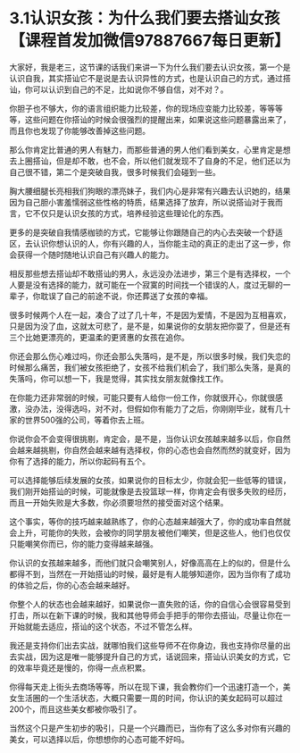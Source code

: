 # 3.1认识女孩：为什么我们要去搭讪女孩【课程首发加微信97887667每日更新】

大家好，我是老三，这节课的话我们来讲一下为什么我们要去认识女孩，第一个是认识自我，其实搭讪它不是说是去认识异性的方式，也是认识自己的方式，通过搭讪，你可以认识到自己的不足，比如说你不够自信，对不对？。

你胆子也不够大，你的语言组织能力比较差，你的现场应变能力比较差，等等等等，这些问题在你搭讪的时候会很强烈的提醒出来，如果说这些问题暴露出来了，而且你也发现了你能够改善掉这些问题。

那么你肯定比普通的男人有魅力，而那些普通的男人他们看到美女，心里肯定是想去上圈搭讪，但是却不敢，也不会，所以他们就发现不了自身的不足，他们还以为自己很不错，第二个是突破自我，很多时候我们会碰到一些。

胸大腰细腿长亮相我们狗眼的漂亮妹子，我们内心是非常有兴趣去认识她的，结果因为自己胆小害羞懦弱这些性格的特质，结果选择了放弃，所以说搭讪对于我而言，它不仅只是认识女孩的方式，培养经验这些理论化的东西。

更多的是突破自我情感枷锁的方式，它能够让你跟随自己的内心去突破一个舒适区，去认识你想认识的人，你有兴趣的人，当你能主动的真正的走出了这一步，你会获得一个随时随地认识自己有兴趣人的能力。

相反那些想去搭讪却不敢搭讪的男人，永远没办法进步，第三个是有选择权，一个人要是没有选择的能力，就可能在一个寂寞的时间找一个错误的人，度过无聊的一辈子，你耽误了自己的前途不说，你还葬送了女孩的幸福。

很多时候两个人在一起，凑合了过了几十年，不是因为爱情，不是因为互相喜欢，只是因为没了血，这就太可悲了，是不是，如果说你的女朋友把你耍了，但是还有三个比她更漂亮的，更温柔的更贤惠的女孩在追你。

你还会那么伤心难过吗，你还会那么失落吗，是不是，所以很多时候，我们失恋的时候那么痛苦，我们被女孩拒绝了，女孩不给我们机会了，我们那么失落，是真的失落吗，你可以想一下，我是觉得，其实找女朋友就像找工作。

在你能力还非常弱的时候，可能只要有人给你一份工作，你就很开心，你就很感激，没办法，没得选吗，对不对，但假如你有能力了之后，你刚刚毕业，就有几十家的世界500强的公司，等着你去上班。

你说你会不会变得很挑剔，肯定会，是不是，当你认识女孩越来越多以后，你自然会越来越挑剔，你自然会越来越有选择权，你的心态也会自然而然的就变好，因为你有了选择的能力，所以你起码有五个。

可以选择能够后续发展的女孩，如果说你的目标太少，你就会犯一些低等的错误，我们刚开始搭讪的时候，可能就像是去投篮球一样，你肯定会有很多失败的经历，而且一开始失败是大多数，你必须要坦然的接受面对这个结果。

这个事实，等你的技巧越来越熟练了，你的心态越来越强大了，你的成功率自然就会上升，可能你的失败，会被你的同学朋友被他们嘲笑，但是这些人，他们也仅仅只能嘲笑你而已，你的能力变得越来越强。

你认识的女孩越来越多，而他们就只会嘲笑别人，好像高高在上的似的，但是什么都得不到，当然在一开始搭讪的时候，最好是有人能够知道你，因为当你有了成功的体验之后，你的心态会越来越好。

你整个人的状态也会越来越好，如果说你一直失败的话，你的自信心会很容易受到打击，所以在新下课的时候，我和其他导师会手把手的带你去搭讪，尽量让你在一开始就能去适应，搭讪的这个状态，不过不管怎么样。

我还是支持你们出去实战，就哪怕我们这些导师不在你身边，我也支持你尽量的出去实战，因为这是唯一能够提升自己的方式，话说回来，搭讪认识美女的方式，它的效率毕竟还是慢的，你得一点点积累。

你得每天走上街头去商场等等，所以在现下课，我会教你们一个迅速打造一个，美女生活圈的一个生活状态，大概只需要一周的时间，你认识的美女起码可以超过200个，而且这些美女都被你吸引了。

当然这个只是产生初步的吸引，只是一个兴趣而已，当你有了这么多对你有兴趣的美女，可以选择以后，你想想你的心态可能不好吗。